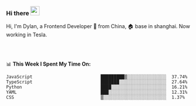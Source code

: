 ### Hi there <img src="https://media.giphy.com/media/hvRJCLFzcasrR4ia7z/giphy.gif" width="25px">

<!-- ![visitors](https://visitor-badge.glitch.me/badge?page_id=dislfyer.dislfyer) -->

Hi, I'm Dylan, a Frontend Developer 🚀 from China, 🏠 base in shanghai. Now working in Tesla.

<br/>
<br/>

📊 **This Week I Spent My Time On:**


<!--START_SECTION:waka-->

```text
JavaScript                          █████████▒░░░░░░░░░░░░░░░  37.74%
TypeScript                          ███████░░░░░░░░░░░░░░░░░░  27.64%
Python                              ████░░░░░░░░░░░░░░░░░░░░░  16.21%
YAML                                ███░░░░░░░░░░░░░░░░░░░░░░  12.31%
CSS                                 ▒░░░░░░░░░░░░░░░░░░░░░░░░  1.37%
```

<!--END_SECTION:waka-->

<!--
**About Me:**
 -->

